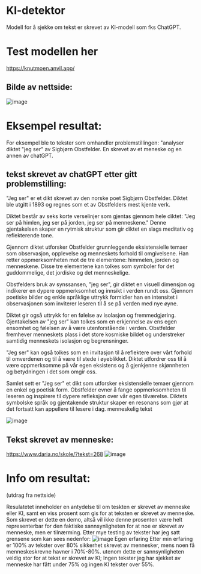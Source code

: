 # KI-detektor
Modell for å sjekke om tekst er skrevet av KI-modell som fks ChatGPT. 
# Test modellen her
https://knutmoen.anvil.app/
## Bilde av nettside:
![image](https://github.com/KnutOplandMoen/KI-detektor/assets/92923535/71bac702-9fc0-4074-b7f5-7a6249ad2e45)
# Eksempel resultat: 
For eksempel ble to tekster som omhandler problemstillingen: "analyser diktet "jeg ser" av Sigbjørn Obstfelder. En skrevet av et meneske og en annen av chatGPT.

## tekst skrevet av chatGPT etter gitt problemstilling: 

"Jeg ser" er et dikt skrevet av den norske poet Sigbjørn Obstfelder. Diktet ble utgitt i 1893 og regnes som et av Obstfelders mest kjente verk.

Diktet består av seks korte verselinjer som gjentas gjennom hele diktet: "Jeg ser på himlen, jeg ser på jorden, jeg ser på menneskene." Denne gjentakelsen skaper en rytmisk struktur som gir diktet en slags meditativ og reflekterende tone.

Gjennom diktet utforsker Obstfelder grunnleggende eksistensielle temaer som observasjon, opplevelse og menneskets forhold til omgivelsene. Han retter oppmerksomheten mot de tre elementene: himmelen, jorden og menneskene. Disse tre elementene kan tolkes som symboler for det guddommelige, det jordiske og det menneskelige.

Obstfelders bruk av synssansen, "jeg ser", gir diktet en visuell dimensjon og indikerer en dypere oppmerksomhet og innsikt i verden rundt oss. Gjennom poetiske bilder og enkle språklige uttrykk formidler han en intensitet i observasjonen som inviterer leseren til å se på verden med nye øyne.

Diktet gir også uttrykk for en følelse av isolasjon og fremmedgjøring. Gjentakelsen av "jeg ser" kan tolkes som en erkjennelse av ens egen ensomhet og følelsen av å være utenforstående i verden. Obstfelder fremhever menneskets plass i det store kosmiske bildet og understreker samtidig menneskets isolasjon og begrensninger.

"Jeg ser" kan også tolkes som en invitasjon til å reflektere over vårt forhold til omverdenen og til å være til stede i øyeblikket. Diktet utfordrer oss til å være oppmerksomme på vår egen eksistens og å gjenkjenne skjønnheten og betydningen i det som omgir oss.

Samlet sett er "Jeg ser" et dikt som utforsker eksistensielle temaer gjennom en enkel og poetisk form. Obstfelder evner å fange oppmerksomheten til leseren og inspirere til dypere refleksjon over vår egen tilværelse. Diktets symbolske språk og gjentakende struktur skaper en resonans som gjør at det fortsatt kan appellere til lesere i dag.
menneskelig tekst

![image](https://github.com/KnutOplandMoen/KI-detektor/assets/92923535/5ead4b20-8060-4bad-9453-6449b115bc83) 


## Tekst skrevet av menneske: 
https://www.daria.no/skole/?tekst=268
![image](https://github.com/KnutOplandMoen/KI-detektor/assets/92923535/dd04d90e-aa79-4928-883b-ff2eaa94ec93) 

# Info om resultat:
(utdrag fra nettside) 

Resulatetet inneholder en antydelse til om teskten er skrevet av menneske eller KI, samt en viss prosent som gis for at teksten er skrevet av menneske. Som skrevet er dette en demo, altså vil ikke denne prosenten være helt representerbar for den faktiske sannsynligheten for at noe er skrevet av menneske, men er tilnærming. Etter mye testing av tekster har jeg satt grensene som kan sees nedenfor:
![image](https://user-images.githubusercontent.com/92923535/234644464-ceaa53f2-9bfd-437f-8be2-dd355ee021e5.png)
Egen erfaring
Etter min erfaring er 100% av tekster over 80% sikkerhet skrevet av mennesker, mens noen få menneskeskrevne havner i 70%-80%. utenom dette er sannsynligheten veldig stor for at tekst er skrevet av KI; Ingen tekster jeg har sjekket av menneske har fått under 75% og ingen KI tekster over 55%.



